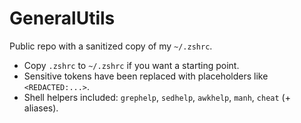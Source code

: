 # GeneralUtils

Public repo with a sanitized copy of my `~/.zshrc`.

- Copy `.zshrc` to `~/.zshrc` if you want a starting point.
- Sensitive tokens have been replaced with placeholders like `<REDACTED:...>`.
- Shell helpers included: `grephelp`, `sedhelp`, `awkhelp`, `manh`, `cheat` (+ aliases).

